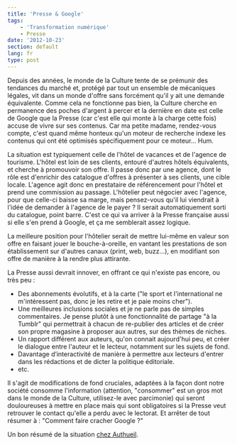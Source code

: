 ```yaml
---
title: 'Presse & Google'
tags:
    - 'Transformation numérique'
    - Presse
date: '2012-10-23'
section: default
lang: fr
type: post
---
```


Depuis des années, le monde de la Culture tente de se prémunir des tendances du marché et, protégé par tout un ensemble de mécaniques légales, vit dans un monde d'offre sans forcément qu'il y ait une demande équivalente. Comme cela ne fonctionne pas bien, la Culture cherche en permanence des poches d'argent à percer et la dernière en date est celle de Google que la Presse (car c'est elle qui monte à la charge cette fois) accuse de vivre sur ses contenus. Car ma petite madame, rendez-vous compte, c'est quand même honteux qu'un moteur de recherche indexe les contenus qui ont été optimisés spécifiquement pour ce moteur… Hum.

<!-- more -->

La situation est typiquement celle de l'hôtel de vacances et de l'agence de tourisme. L'hôtel est loin de ses clients, entouré d'autres hôtels équivalents, et cherche à promouvoir son offre. Il passe donc par une agence, dont le rôle est d'enrichir des catalogue d'offres à présenter à ses clients, une cible locale. L'agence agit donc en prestataire de référencement pour l'hôtel et prend une commission au passage. L'hôtelier peut négocier avec l'agence, pour que celle-ci baisse sa marge, mais pensez-vous qu'il lui viendrait à l'idée de demander à l'agence de le payer&nbsp;? Il serait automatiquement sorti du catalogue, point barre. C'est ce qui va arriver à la Presse française aussi si elle s'en prend à Google, et ça me semblerait assez logique.

La meilleure position pour l'hôtelier serait de mettre lui-même en valeur son offre en faisant jouer le bouche-à-oreille, en vantant les prestations de son établissement sur d'autres canaux (print, web, buzz…), en modifiant son offre de manière à la rendre plus attirante.

La Presse aussi devrait innover, en offrant ce qui n'existe pas encore, ou très peu&nbsp;:

*   Des abonnements évolutifs, et à la carte ("le sport et l'international ne m'intéressent pas, donc je les retire et je paie moins cher").
*   Une meilleures inclusions sociales et je ne parle pas de simples commentaires. Je pense plutôt à une fonctionnalité de partage "à la Tumblr" qui permettrait à chacun de re-publier des articles et de créer son propre magasine à proposer aux autres, sur des thèmes de niches.
*   Un rapport différent aux auteurs, qu'on connait aujourd'hui peu, et créer le dialogue entre l'auteur et le lecteur, notamment sur les sujets de fond.
*   Davantage d’interactivité de manière à permettre aux lecteurs d'entrer dans les rédactions et de dicter la politique éditoriale.
*   etc.

Il s'agit de modifications de fond cruciales, adaptées à la façon dont notre société consomme l'information (attention, "consommer" est un gros mot dans le monde de la Culture, utilisez-le avec parcimonie) qui seront douloureuses à mettre en place mais qui sont obligatoires si la Presse veut retrouver le contact qu'elle a perdu avec le lectorat. Et arrêter de tout résumer à&nbsp;: "Comment faire cracher Google&nbsp;?"

Un bon résumé de la situation [chez Authueil](http://www.authueil.org/?2012/10/20/2061-comment-faire-payer-google "&quot;Comment faire payer Google&quot;, Authueil.org").
